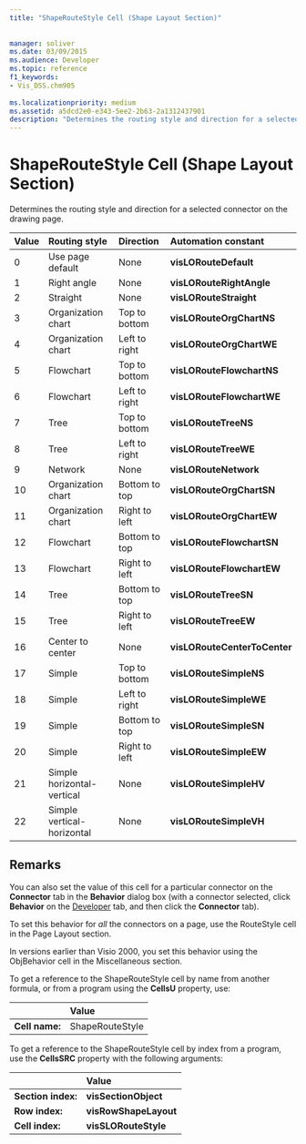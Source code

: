 ```yaml
---
title: "ShapeRouteStyle Cell (Shape Layout Section)"
 
 
manager: soliver
ms.date: 03/09/2015
ms.audience: Developer
ms.topic: reference
f1_keywords:
- Vis_DSS.chm905
 
ms.localizationpriority: medium
ms.assetid: a5dcd2e0-e343-5ee2-2b63-2a1312437901
description: "Determines the routing style and direction for a selected connector on the drawing page."
---
```


# ShapeRouteStyle Cell (Shape Layout Section)

Determines the routing style and direction for a selected connector on the drawing page.
  
|**Value**|**Routing style**|**Direction**|**Automation constant**|
|:-----|:-----|:-----|:-----|
|0  <br/> |Use page default  <br/> |None  <br/> |**visLORouteDefault** <br/> |
|1  <br/> |Right angle  <br/> |None  <br/> |**visLORouteRightAngle** <br/> |
|2  <br/> |Straight  <br/> |None  <br/> |**visLORouteStraight** <br/> |
|3  <br/> |Organization chart  <br/> |Top to bottom  <br/> |**visLORouteOrgChartNS** <br/> |
|4  <br/> |Organization chart  <br/> |Left to right  <br/> |**visLORouteOrgChartWE** <br/> |
|5  <br/> |Flowchart  <br/> |Top to bottom  <br/> |**visLORouteFlowchartNS** <br/> |
|6  <br/> |Flowchart  <br/> |Left to right  <br/> |**visLORouteFlowchartWE** <br/> |
|7  <br/> |Tree  <br/> |Top to bottom  <br/> |**visLORouteTreeNS** <br/> |
|8  <br/> |Tree  <br/> |Left to right  <br/> |**visLORouteTreeWE** <br/> |
|9  <br/> |Network  <br/> |None  <br/> |**visLORouteNetwork** <br/> |
|10  <br/> |Organization chart  <br/> |Bottom to top  <br/> |**visLORouteOrgChartSN** <br/> |
|11  <br/> |Organization chart  <br/> |Right to left  <br/> |**visLORouteOrgChartEW** <br/> |
|12  <br/> |Flowchart  <br/> |Bottom to top  <br/> |**visLORouteFlowchartSN** <br/> |
|13  <br/> |Flowchart  <br/> |Right to left  <br/> |**visLORouteFlowchartEW** <br/> |
|14  <br/> |Tree  <br/> |Bottom to top  <br/> |**visLORouteTreeSN** <br/> |
|15  <br/> |Tree  <br/> |Right to left  <br/> |**visLORouteTreeEW** <br/> |
|16  <br/> |Center to center  <br/> |None  <br/> |**visLORouteCenterToCenter** <br/> |
|17  <br/> |Simple  <br/> |Top to bottom  <br/> |**visLORouteSimpleNS** <br/> |
|18  <br/> |Simple  <br/> |Left to right  <br/> |**visLORouteSimpleWE** <br/> |
|19  <br/> |Simple  <br/> |Bottom to top  <br/> |**visLORouteSimpleSN** <br/> |
|20  <br/> |Simple  <br/> |Right to left  <br/> |**visLORouteSimpleEW** <br/> |
|21  <br/> |Simple horizontal-vertical  <br/> |None  <br/> |**visLORouteSimpleHV** <br/> |
|22  <br/> |Simple vertical-horizontal  <br/> |None  <br/> |**visLORouteSimpleVH** <br/> |
   
## Remarks

You can also set the value of this cell for a particular connector on the **Connector** tab in the **Behavior** dialog box (with a connector selected, click **Behavior** on the [Developer](run-in-developer-mode-display-the-developer-tab.md) tab, and then click the **Connector** tab). 
  
To set this behavior for  *all*  the connectors on a page, use the RouteStyle cell in the Page Layout section. 
  
In versions earlier than Visio 2000, you set this behavior using the ObjBehavior cell in the Miscellaneous section.
  
To get a reference to the ShapeRouteStyle cell by name from another formula, or from a program using the **CellsU** property, use: 
  
||Value |
|:-----|:-----|
|**Cell name:**  <br/> |ShapeRouteStyle  <br/> |
   
To get a reference to the ShapeRouteStyle cell by index from a program, use the **CellsSRC** property with the following arguments: 
  
||Value |
|:-----|:-----|
|**Section index:**  <br/> |**visSectionObject** <br/> |
|**Row index:**  <br/> |**visRowShapeLayout** <br/> |
|**Cell index:**  <br/> |**visSLORouteStyle** <br/> |
   


